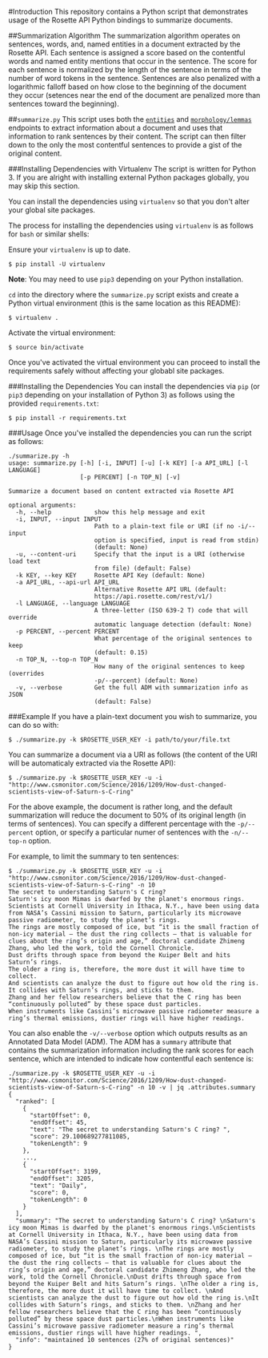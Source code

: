 #Introduction
This repository contains a Python script that demonstrates usage of the Rosette API Python bindings to summarize documents.

##Summarization Algorithm
The summarization algorithm operates on sentences, words, and, named entities in a document extracted by the Rosette API.  Each sentence is assigned a score based on the contentful words and named entity mentions that occur in the sentence.  The score for each sentence is normalized by the length of the sentence in terms of the number of word tokens in the sentence.  Sentences are also penalized with a logarithmic falloff based on how close to the beginning of the document they occur (setences near the end of the document are penalized more than sentences toward the beginning).

##`summarize.py`
This script uses both the [`entities`](https://developer.rosette.com/features-and-functions#entity-extraction) and [`morphology/lemmas`](https://developer.rosette.com/features-and-functions#lemmas) endpoints to extract information about a document and uses that information to rank sentences by their content.  The script can then filter down to the only the most contentful sentences to provide a gist of the original content.

###Installing Dependencies with Virtualenv
The script is written for Python 3.  If you are alright with installing external Python packages globally, you may skip this section.

You can install the dependencies using `virtualenv` so that you don't alter your global site packages.

The process for installing the dependencies using `virtualenv` is as follows for `bash` or similar shells:

Ensure your `virtualenv` is up to date.

    $ pip install -U virtualenv

**Note**: You may need to use `pip3` depending on your Python installation.

`cd` into the directory where the `summarize.py` script exists and create a Python virtual environment (this is the same location as this README):

    $ virtualenv .

Activate the virtual environment:

    $ source bin/activate

Once you've activated the virtual environment you can proceed to install the requirements safely without affecting your globabl site packages.

###Installing the Dependencies
You can install the dependencies via `pip` (or `pip3` depending on your installation of Python 3) as follows using the provided `requirements.txt`:

    $ pip install -r requirements.txt

###Usage
Once you've installed the dependencies you can run the script as follows:

    ./summarize.py -h
    usage: summarize.py [-h] [-i, INPUT] [-u] [-k KEY] [-a API_URL] [-l LANGUAGE]
                        [-p PERCENT] [-n TOP_N] [-v]

    Summarize a document based on content extracted via Rosette API

    optional arguments:
      -h, --help            show this help message and exit
      -i, INPUT, --input INPUT
                            Path to a plain-text file or URI (if no -i/--input
                            option is specified, input is read from stdin)
                            (default: None)
      -u, --content-uri     Specify that the input is a URI (otherwise load text
                            from file) (default: False)
      -k KEY, --key KEY     Rosette API Key (default: None)
      -a API_URL, --api-url API_URL
                            Alternative Rosette API URL (default:
                            https://api.rosette.com/rest/v1/)
      -l LANGUAGE, --language LANGUAGE
                            A three-letter (ISO 639-2 T) code that will override
                            automatic language detection (default: None)
      -p PERCENT, --percent PERCENT
                            What percentage of the original sentences to keep
                            (default: 0.15)
      -n TOP_N, --top-n TOP_N
                            How many of the original sentences to keep (overrides
                            -p/--percent) (default: None)
      -v, --verbose         Get the full ADM with summarization info as JSON
                            (default: False)
###Example
If you have a plain-text document you wish to summarize, you can do so with:

    $ ./summarize.py -k $ROSETTE_USER_KEY -i path/to/your/file.txt

You can summarize a document via a URI as follows (the content of the URI will be automaticaly extracted via the Rosette API):

    $ ./summarize.py -k $ROSETTE_USER_KEY -u -i "http://www.csmonitor.com/Science/2016/1209/How-dust-changed-scientists-view-of-Saturn-s-C-ring"

For the above example, the document is rather long, and the default summarization will reduce the document to 50% of its original length (in terms of sentences).  You can specify a different percentage with the `-p/--percent` option, or specify a particular numer of sentences with the `-n/--top-n` option.

For example, to limit the summary to ten sentences:

    $ ./summarize.py -k $ROSETTE_USER_KEY -u -i "http://www.csmonitor.com/Science/2016/1209/How-dust-changed-scientists-view-of-Saturn-s-C-ring" -n 10
    The secret to understanding Saturn's C ring? 
    Saturn's icy moon Mimas is dwarfed by the planet's enormous rings.
    Scientists at Cornell University in Ithaca, N.Y., have been using data from NASA’s Cassini mission to Saturn, particularly its microwave passive radiometer, to study the planet’s rings. 
    The rings are mostly composed of ice, but “it is the small fraction of non-icy material – the dust the ring collects – that is valuable for clues about the ring’s origin and age,” doctoral candidate Zhimeng Zhang, who led the work, told the Cornell Chronicle.
    Dust drifts through space from beyond the Kuiper Belt and hits Saturn’s rings. 
    The older a ring is, therefore, the more dust it will have time to collect. 
    And scientists can analyze the dust to figure out how old the ring is.
    It collides with Saturn’s rings, and sticks to them. 
    Zhang and her fellow researchers believe that the C ring has been “continuously polluted” by these space dust particles.
    When instruments like Cassini’s microwave passive radiometer measure a ring’s thermal emissions, dustier rings will have higher readings. 

You can also enable the `-v/--verbose` option which outputs results as an Annotated Data Model (ADM).  The ADM has a `summary` attribute that contains the summarization information including the rank scores for each sentence, which are intended to indicate how contentful each sentence is:

    ./summarize.py -k $ROSETTE_USER_KEY -u -i "http://www.csmonitor.com/Science/2016/1209/How-dust-changed-scientists-view-of-Saturn-s-C-ring" -n 10 -v | jq .attributes.summary
    {
      "ranked": [
        {
          "startOffset": 0,
          "endOffset": 45,
          "text": "The secret to understanding Saturn's C ring? ",
          "score": 29.100689277811085,
          "tokenLength": 9
        },
        ...,
        {
          "startOffset": 3199,
          "endOffset": 3205,
          "text": "Daily",
          "score": 0,
          "tokenLength": 0
        }
      ],
      "summary": "The secret to understanding Saturn's C ring? \nSaturn's icy moon Mimas is dwarfed by the planet's enormous rings.\nScientists at Cornell University in Ithaca, N.Y., have been using data from NASA’s Cassini mission to Saturn, particularly its microwave passive radiometer, to study the planet’s rings. \nThe rings are mostly composed of ice, but “it is the small fraction of non-icy material – the dust the ring collects – that is valuable for clues about the ring’s origin and age,” doctoral candidate Zhimeng Zhang, who led the work, told the Cornell Chronicle.\nDust drifts through space from beyond the Kuiper Belt and hits Saturn’s rings. \nThe older a ring is, therefore, the more dust it will have time to collect. \nAnd scientists can analyze the dust to figure out how old the ring is.\nIt collides with Saturn’s rings, and sticks to them. \nZhang and her fellow researchers believe that the C ring has been “continuously polluted” by these space dust particles.\nWhen instruments like Cassini’s microwave passive radiometer measure a ring’s thermal emissions, dustier rings will have higher readings. ",
      "info": "maintained 10 sentences (27% of original sentences)"
    }
